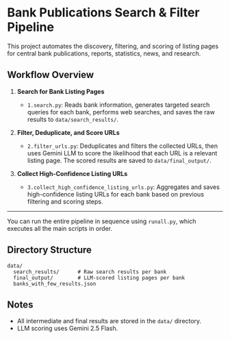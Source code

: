# Bank Publications Search & Filter Pipeline

This project automates the discovery, filtering, and scoring of listing pages for central bank publications, reports, statistics, news, and research.


## Workflow Overview


1. **Search for Bank Listing Pages**
   - `1.search.py`: Reads bank information, generates targeted search queries for each bank, performs web searches, and saves the raw results to `data/search_results/`.

2. **Filter, Deduplicate, and Score URLs**
   - `2.filter_urls.py`: Deduplicates and filters the collected URLs, then uses Gemini LLM to score the likelihood that each URL is a relevant listing page. The scored results are saved to `data/final_output/`.

3. **Collect High-Confidence Listing URLs**
   - `3.collect_high_confidence_listing_urls.py`: Aggregates and saves high-confidence listing URLs for each bank based on previous filtering and scoring steps.

---

You can run the entire pipeline in sequence using `runall.py`, which executes all the main scripts in order.


## Directory Structure

```
data/
  search_results/      # Raw search results per bank
  final_output/        # LLM-scored listing pages per bank
  banks_with_few_results.json
```

## Notes

- All intermediate and final results are stored in the `data/` directory.
- LLM scoring uses Gemini 2.5 Flash.

